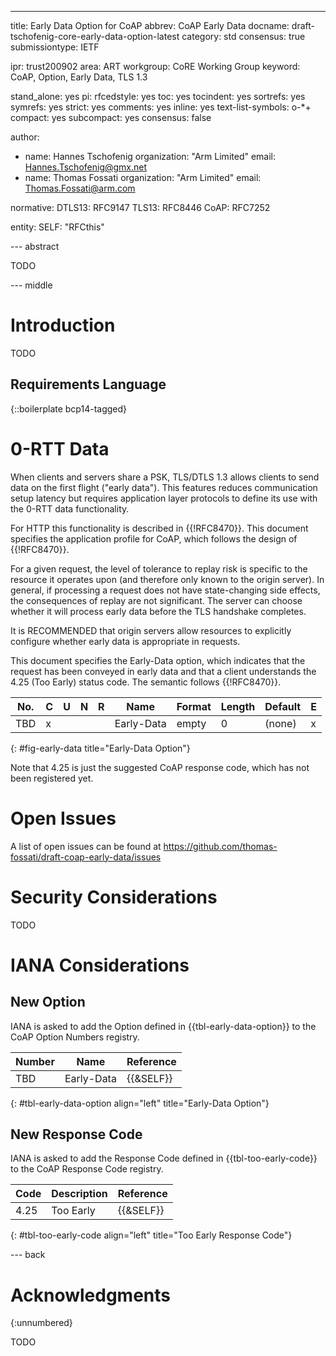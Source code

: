 ---
title: Early Data Option for CoAP
abbrev: CoAP Early Data
docname: draft-tschofenig-core-early-data-option-latest
category: std
consensus: true
submissiontype: IETF

ipr: trust200902
area: ART
workgroup: CoRE Working Group
keyword: CoAP, Option, Early Data, TLS 1.3

stand_alone: yes
pi:
  rfcedstyle: yes
  toc: yes
  tocindent: yes
  sortrefs: yes
  symrefs: yes
  strict: yes
  comments: yes
  inline: yes
  text-list-symbols: o-*+
  compact: yes
  subcompact: yes
  consensus: false

author:
 - name: Hannes Tschofenig
   organization: "Arm Limited"
   email: Hannes.Tschofenig@gmx.net
 - name: Thomas Fossati
   organization: "Arm Limited"
   email: Thomas.Fossati@arm.com

normative:
  DTLS13: RFC9147
  TLS13: RFC8446
  CoAP: RFC7252

entity:
  SELF: "RFCthis"

--- abstract

TODO

--- middle

# Introduction

TODO

## Requirements Language

{::boilerplate bcp14-tagged}

# 0-RTT Data

When clients and servers share a PSK, TLS/DTLS 1.3 allows clients to send data
on the first flight ("early data"). This features reduces communication setup
latency but requires application layer protocols to define its use with the
0-RTT data functionality.

For HTTP this functionality is described in {{!RFC8470}}. This document
specifies the application profile for CoAP, which follows the design of
{{!RFC8470}}.

For a given request, the level of tolerance to replay risk is specific to the
resource it operates upon (and therefore only known to the origin server).  In
general, if processing a request does not have state-changing side effects,
the consequences of replay are not significant. The server can choose whether
it will process early data before the TLS handshake completes.

It is RECOMMENDED that origin servers allow resources to explicitly configure
whether early data is appropriate in requests.

This document specifies the Early-Data option, which indicates that the
request has been conveyed in early data and that a client understands the 4.25
(Too Early) status code. The semantic follows {{!RFC8470}}.

| No. | C | U | N | R | Name | Format | Length | Default | E |
| --- | - | - | - | - | ---- | ------ | ------ | ------- | - |
| TBD | x | | | | Early-Data | empty | 0 | (none) | x |
{: #fig-early-data title="Early-Data Option"}

<cref>Note that 4.25 is just the suggested CoAP response code, which has not
been registered yet.</cref>

# Open Issues

A list of open issues can be found at
https://github.com/thomas-fossati/draft-coap-early-data/issues

# Security Considerations

TODO


# IANA Considerations

## New Option

IANA is asked to add the Option defined in {{tbl-early-data-option}} to the
CoAP Option Numbers registry.

| Number | Name | Reference |
| ------ | ---- | --------- |
| TBD | Early-Data | {{&SELF}} |
{: #tbl-early-data-option align="left"
   title="Early-Data Option"}

## New Response Code

IANA is asked to add the Response Code defined in {{tbl-too-early-code}} to
the CoAP Response Code registry.

| Code | Description | Reference |
| ---- | ----------- | --------- |
| 4.25 | Too Early   | {{&SELF}} |
{: #tbl-too-early-code align="left"
   title="Too Early Response Code"}

--- back

# Acknowledgments
{:unnumbered}

TODO


